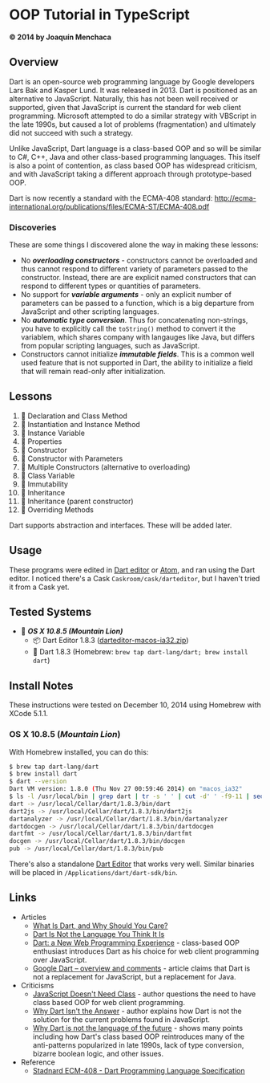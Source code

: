 # OOP Tutorial in TypeScript
**© 2014 by Joaquín Menchaca**

## Overview

Dart is an open-source web programming language by Google developers Lars Bak and Kasper Lund.  It was released in 2013.  Dart is positioned as an alternative to JavaScript.  Naturally, this has not been well received or supported, given that JavaScript is current the standard for web client programming.  Microsoft attempted to do a similar strategy with VBScript in the late 1990s, but caused a lot of problems (fragmentation) and ultimately did not succeed with such a strategy.

Unlike JavaScript, Dart language is a class-based OOP and so will be similar to C#, C++, Java and other class-based programming languages.  This itself is also a point of contention, as class based OOP has widespread criticism, and with JavaScript taking a different approach through prototype-based OOP.

Dart is now recently a standard with the ECMA-408 standard: http://ecma-international.org/publications/files/ECMA-ST/ECMA-408.pdf

### Discoveries

These are some things I discovered alone the way in making these lessons:

* No ***overloading constructors*** - constructors cannot be overloaded and thus cannot respond to different variety of parameters passed to the constructor.  Instead, there are are explicit named constructors that can respond to different types or quantities of parameters.
* No support for ***variable arguments*** - only an explicit number of parameters can be passed to a function, which is a big departure from JavaScript and other scripting languages.
* No ***automatic type conversion***.  Thus for concatenating non-strings, you have to explicitly call the `toString()` method to convert it the variablem, which shares company with langauges like Java, but differs from popular scripting languages, such as JavaScript.
* Constructors cannot initialize ***immutable fields***.  This is a common well used feature that is not supported in Dart, the ability to initialize a field that will remain read-only after initialization.

## Lessons

1. :green_book: Declaration and Class Method
2. :green_book: Instantiation and Instance Method
3. :green_book: Instance Variable
4. :green_book: Properties
5. :green_book: Constructor
6. :green_book: Constructor with Parameters
7. :closed_book: Multiple Constructors (alternative to overloading)
8. :green_book: Class Variable
9. :closed_book: Immutability
10. :green_book: Inheritance
11. :green_book: Inheritance (parent constructor)
12. :green_book: Overriding Methods

Dart supports abstraction and interfaces.  These will be added later.

## Usage

These programs were edited in [Dart editor](https://www.dartlang.org/tools/download.html) or [Atom](https://atom.io/), and ran using the Dart editor.  I noticed there's a Cask `Caskroom/cask/darteditor`, but I haven't tried it from a Cask yet.

## Tested Systems

* :dvd: *__OS X 10.8.5 (Mountain Lion)__*
  * :package: Dart Editor 1.8.3 ([darteditor-macos-ia32.zip](https://storage.googleapis.com/dart-archive/channels/stable/release/latest/editor/darteditor-macos-ia32.zip))
  * :beer: Dart 1.8.3 (Homebrew: `brew tap dart-lang/dart; brew install dart`)

## Install Notes

These instructions were tested on December 10, 2014 using Homebrew with XCode 5.1.1.

### OS X 10.8.5 (*Mountain Lion*)

With Homebrew installed, you can do this:

```bash
$ brew tap dart-lang/dart
$ brew install dart
$ dart --version
Dart VM version: 1.8.0 (Thu Nov 27 00:59:46 2014) on "macos_ia32"
$ ls -l /usr/local/bin | grep dart | tr -s ' ' | cut -d' ' -f9-11 | sed 's|\.\.|/usr/local|'
dart -> /usr/local/Cellar/dart/1.8.3/bin/dart
dart2js -> /usr/local/Cellar/dart/1.8.3/bin/dart2js
dartanalyzer -> /usr/local/Cellar/dart/1.8.3/bin/dartanalyzer
dartdocgen -> /usr/local/Cellar/dart/1.8.3/bin/dartdocgen
dartfmt -> /usr/local/Cellar/dart/1.8.3/bin/dartfmt
docgen -> /usr/local/Cellar/dart/1.8.3/bin/docgen
pub -> /usr/local/Cellar/dart/1.8.3/bin/pub
```

There's also a standalone [Dart Editor](https://www.dartlang.org/docs/tutorials/get-started/) that works very well.  Similar binaries will be placed in `/Applications/dart/dart-sdk/bin`.

## Links

* Articles
  * [What Is Dart, and Why Should You Care?](http://code.tutsplus.com/articles/what-is-dart-and-why-should-you-care--active-11233)
  * [Dart Is Not the Language You Think It Is](http://radar.oreilly.com/2013/05/dart-is-not-the-language-you-think-it-is.html)
  * [Dart: a New Web Programming Experience](http://www.linuxjournal.com/content/dart-new-web-programming-experience) - class-based OOP enthusiast introduces Dart as his choice for web client programming over JavaScript.
  * [Google Dart – overview and comments](http://www.2ality.com/2011/10/dart-launch.html) - article claims that Dart is not a replacement for JavaScript, but a replacement for Java.
* Criticisms
  * [JavaScript Doesn't Need Class](http://www.i-programmer.info/programming/javascript/3354-javascript-doesnt-need-class.html) - author questions the need to have class based OOP for web client programming.
  * [Why Dart Isn't the Answer](http://www.walkercoderanger.com/blog/2014/03/dart-isnt-the-answer/) - author explains how Dart is not the solution for the current problems found in JavaScript.
  * [Why Dart is not the language of the future](http://blogs.perl.org/users/rafael_garcia-suarez/2011/10/why-dart-is-not-the-language-of-the-future.html) - shows many points including how Dart's class based OOP reintroduces many of the anti-patterns popularized in late 1990s, lack of type conversion, bizarre boolean logic, and other issues.
* Reference
  * [Stadnard ECM-408 - Dart Programming Language Specification](http://ecma-international.org/publications/standards/Ecma-408.htm)
